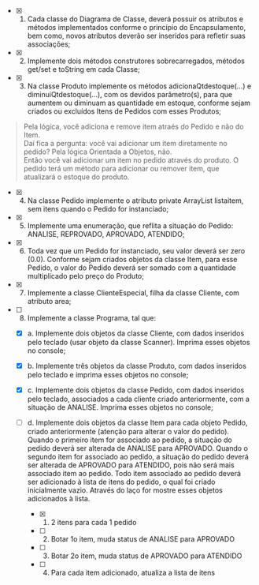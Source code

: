 
- [x] 1. Cada classe do Diagrama de Classe, deverá possuir os atributos e métodos 
implementados conforme o princípio do Encapsulamento, bem como, novos atributos 
deverão ser inseridos para refletir suas associações; 

- [x] 2. Implemente dois métodos construtores sobrecarregados, métodos get/set e toString 
em cada Classe; 

- [x] 3. Na classe Produto implemente os métodos adicionaQtdestoque(...) e diminuiQtdestoque(...), com os devidos parâmetro(s), para que aumentem ou diminuam as quantidade em estoque, conforme sejam criados ou excluídos Itens de Pedidos com esses Produtos; 
> Pela lógica, você adiciona e remove item atraés do Pedido e não do Item.  
> Daí fica a pergunta: você vai adicionar um item diretamente no pedido? Pela lógica Orientada a Objetos, não.  
> Então você vai adicionar um item no pedido através do produto.
> O pedido terá um método para adicionar ou remover item, que atualizará o estoque do produto.

- [x] 4. Na classe Pedido implemente o atributo private ArrayList<Item> listaitem, sem itens quando o Pedido for instanciado;

- [x] 5. Implemente uma enumeração, que reflita a situação do Pedido: ANALISE, REPROVADO, APROVADO, ATENDIDO; 

- [x] 6. Toda vez que um Pedido for instanciado, seu valor deverá ser zero (0.0). Conforme sejam criados objetos da classe Item, para esse Pedido, o valor do Pedido deverá ser somado com a quantidade multiplicado pelo preço do Produto; 

- [x] 7. Implemente a classe ClienteEspecial, filha da classe Cliente, com atributo area; 

- [ ] 8. Implemente a classe Programa, tal que:

  - [x] a. Implemente dois objetos da classe Cliente, com dados inseridos pelo teclado (usar objeto da classe Scanner). Imprima esses objetos no console; 

  - [x] b. Implemente três objetos da classe Produto, com dados inseridos pelo teclado e imprima esses objetos no console; 
  
  - [x] c. Implemente dois objetos da classe Pedido, com dados inseridos pelo teclado, associados a cada cliente criado anteriormente, com a situação de ANALISE. Imprima esses objetos no console; 

  - [ ] d. Implemente dois objetos da classe Item para cada objeto Pedido, criado anteriormente (atenção para alterar o valor do pedido). Quando o primeiro item for associado ao pedido, a situação do pedido deverá ser alterada de ANALISE para APROVADO. Quando o segundo item for associado ao pedido, a situação do pedido deverá ser alterada de APROVADO para ATENDIDO, pois não será mais associado item ao pedido. Todo item associado ao pedido deverá ser adicionado à lista de itens do pedido, o qual foi criado inicialmente vazio. Através do laço for mostre esses objetos adicionados à lista.
      - [x] 1. 2 itens para cada 1 pedido  
      - [ ] 2. Botar 1o item, muda status de ANALISE para APROVADO  
      - [ ] 3. Botar 2o item, muda status de APROVADO para ATENDIDO
      - [ ] 4. Para cada item adicionado, atualiza a lista de itens  